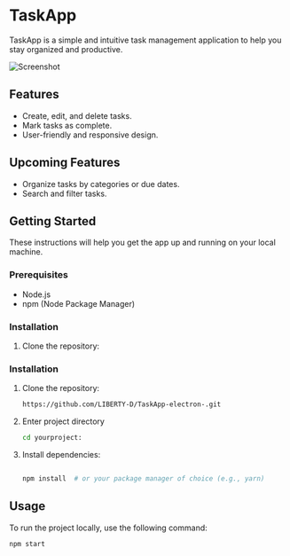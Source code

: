 # TaskApp

TaskApp is a simple and intuitive task management application to help you stay organized and productive.

![Screenshot](./assets/app.png)

## Features

- Create, edit, and delete tasks.
- Mark tasks as complete.
- User-friendly and responsive design.

## Upcoming Features
- Organize tasks by categories or due dates.
- Search and filter tasks.

## Getting Started

These instructions will help you get the app up and running on your local machine.

### Prerequisites

- Node.js
- npm (Node Package Manager)


### Installation

1. Clone the repository:

### Installation

1. Clone the repository:

   ```bash
   https://github.com/LIBERTY-D/TaskApp-electron-.git
2. Enter project directory
   ```bash
   cd yourproject:

3. Install dependencies:
      ```bash

   npm install  # or your package manager of choice (e.g., yarn)


## Usage
To run the project locally, use the following command:

```bash
npm start


